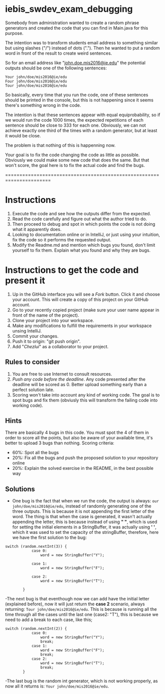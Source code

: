 # iebis_swdev_exam_debugging
Somebody from administration wanted to create a random phrase generators and created the code that you can find in Main.java for this purpose.

The intention was to transform students email address to something similar but using slashes ("/") instead of dots ("."). Then he wanted to put a random word in front of the result to create weird sentences.

So for an email address like "john.doe.mis2016@ie.edu" the potential outputs should be one of the following sentences:

```
Your john/doe/mis2016@ie/edu
Four john/doe/mis2016@ie/edu
Tour john/doe/mis2016@ie/edu
```

So basically, every time that you run the code, one of these sentences should be printed in the console, but this is not happening since it seems there's something wrong in the code.

The intention is that these sentences appear with equal equiprobability, so if we would run the code 1000 times, the expected repetitions of each sentence should be close to 333 for each one. Obviously, we can not achieve exactly one third of the times with a random generator, but at least it would be close.

The problem is that nothing of this is happenning now.

Your goal is to fix the code changing the code as little as possible. Obviously we could make some new code that does the same. But that won't score, the goal here is to fix the actual code and find the bugs.

======================================================================

# Instructions
1. Execute the code and see how the outputs differ from the expected.
2. Read the code carefully and figure out what the author tried to do.
3. Then proceed to debug and spot in which points the code is not doing what it apparently does.
4. Looking to documentation online or in IntelliJ, or just using your intuition, fix the code so it performs the requested output.
5. Modify the Readme.md and mention which bugs you found, don't limit yourself to fix them. Explain what you found and why they are bugs.

# Instructions to get the code and present it
1. Up in the GitHub interface you will see a *Fork* button. Click it and choose your account. This will create a copy of this project on your GitHub account.
2. Go to your recently copied project (make sure your user name appear in front of the name of the project).
3. Clone your project into your workspace.
4. Make any modifications to fulfill the requirements in your workspace unsing IntelliJ.
5. Commit your changes.
6. Push it to origin: "git push origin".
7. Add "*Chezlui*" as a collaborator to your project.

## Rules to consider
1. You are free to use Internet to consult resources.
2. *Push any code before the deadline*. Any code presented after the deadline will be scored as 0. Better upload something early than a perfect solution late.
3. Scoring won't take into account any kind of working code. The goal is to spot bugs and fix them (obviusly this will transform the failing code into working code).

## Hints
There are basically 4 bugs in this code. You must spot the 4 of them in order to score all the points, but also be aware of your available time, it's better to upload 3 bugs than nothing.
Scoring criteria:
- 60%: Spot all the bugs
- 20%: Fix all the bugs and push the proposed solution to your repository online
- 20%: Explain the solved exercise in the README, in the best possible way

## Solutions
- One bug is the fact that when we run the code, the output is always: ```our john/doe/mis2016@ie/edu```, instead of randomly generating one of the three outputs. This is because it is not appending the first letter of the word. The thing is that when the case is generated, it wasn't actually appending the letter, this is because instead of using **" "**, which is used for setting the initial elements in a StringBuffer, it was actually using **' '**, which it was used to set the capacity of the stringBuffer, therefore, here we have the first solution to the bug:
````
switch (random.nextInt(3)) {
            case 0:
                word = new StringBuffer("Y");
                
            case 1:
                word = new StringBuffer("F");
                
            case 2:
                word = new StringBuffer("T");
                
        }
````

-The next bug is that eventhough now we can add have the initial letter (explained before), now it will just return the **case 2** scenario, always returning: ```Tour john/doe/mis2016@ie/edu```.  This is because is running all the time through all the cases until the last one (case2: "T"), this is because we need to add a break to each case, like this;
````
switch (random.nextInt(2)) {
            case 0:
                word = new StringBuffer("Y");
                break;
            case 1:
                word = new StringBuffer("F");
                break;
            case 2:
                word = new StringBuffer("T");
                break;
        }
 ````

-The last bug is the random int generator, which is not working properly, as now all it returns is: ```Your john/doe/mis2016@ie/edu```. 
